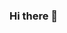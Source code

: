 ### Hi there 👋


<!--
**letelumiere/letelumiere** is a ✨ _special_ ✨ repository because its `README.md` (this file) appears on your GitHub profile.

<div align="center">

-- project & position --

SquadMania 2022.6 -- undefined
Twitter Reverse 2022.12 -- work in progress

-- contact --
letelumiere@gmail.com
http://velog.io/letelumiere
http://notion.so/letelumiere


--Tech stack--

![Java](https://img.shields.io/badge/java-%23ED8B00.svg?style=for-the-badge&logo=java&logoColor=white)
![Spring](https://img.shields.io/badge/spring-%236DB33F.svg?style=for-the-badge&logo=spring&logoColor=white)
![MySQL](https://img.shields.io/badge/mysql-%2300f.svg?style=for-the-badge&logo=mysql&logoColor=white)
![MongoDB](https://img.shields.io/badge/MongoDB-%234ea94b.svg?style=for-the-badge&logo=mongodb&logoColor=white)
![JWT](https://img.shields.io/badge/JWT-black?style=for-the-badge&logo=JSON%20web%20tokens)


![AWS](https://img.shields.io/badge/AWS-%23FF9900.svg?style=for-the-badge&logo=amazon-aws&logoColor=white)

experience once as
![JavaScript](https://img.shields.io/badge/javascript-%23323330.svg?style=for-the-badge&logo=javascript&logoColor=%23F7DF1E)
!Oracle
!HTML
!CSS


--enviroment--
![Visual Studio Code](https://img.shields.io/badge/Visual%20Studio%20Code-0078d7.svg?style=for-the-badge&logo=visual-studio-code&logoColor=white)


[![Hits](https://hits.seeyoufarm.com/api/count/incr/badge.svg?url=https%3A%2F%2Fgithub.com%2Fgjbae1212%2Fhit-counter)](https://hits.seeyoufarm.com)                    

블로그에 채울 것
- 코딩테스트 문제풀이
- 알고리즘
- 개발노트

</div>

-->

